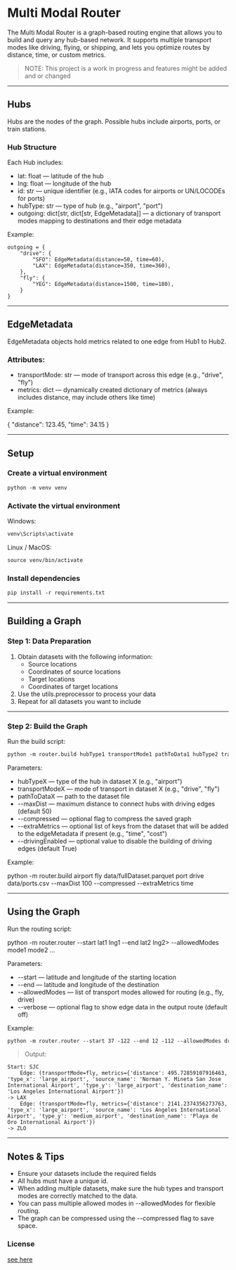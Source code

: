 # Multi Modal Router

The Multi Modal Router is a graph-based routing engine that allows you to build and query any hub-based network. It supports multiple transport modes like driving, flying, or shipping, and lets you optimize routes by distance, time, or custom metrics.

> NOTE: This project is a work in progress and features might be added and or changed

---

## Hubs

Hubs are the nodes of the graph. Possible hubs include airports, ports, or train stations.

### Hub Structure

Each Hub includes:

* lat: float — latitude of the hub
* lng: float — longitude of the hub
* id: str — unique identifier (e.g., IATA codes for airports or UN/LOCODEs for ports)
* hubType: str — type of hub (e.g., "airport", "port")
* outgoing: dict[str, dict[str, EdgeMetadata]] — a dictionary of transport modes mapping to destinations and their edge metadata

Example:
```text
outgoing = {
    "drive": {
        "SFO": EdgeMetadata(distance=50, time=60),
        "LAX": EdgeMetadata(distance=350, time=360),
    },
    "fly": {
        "YEG": EdgeMetadata(distance=1500, time=180),
    }
}
```

---

## EdgeMetadata

EdgeMetadata objects hold metrics related to one edge from Hub1 to Hub2.

### Attributes:

* transportMode: str — mode of transport across this edge (e.g., "drive", "fly")
* metrics: dict — dynamically created dictionary of metrics (always includes distance, may include others like time)

Example:

{
    "distance": 123.45,
    "time": 34.15
}

---

## Setup

### Create a virtual environment
```txt
python -m venv venv
```

### Activate the virtual environment

Windows:

```txt
venv\Scripts\activate
```

Linux / MacOS:
```txt
source venv/bin/activate
```

### Install dependencies
```txt
pip install -r requirements.txt
```
---

## Building a Graph

### Step 1: Data Preparation

1. Obtain datasets with the following information:
    - Source locations
    - Coordinates of source locations
    - Target locations
    - Coordinates of target locations
2. Use the utils.preprocessor to process your data
3. Repeat for all datasets you want to include

---

### Step 2: Build the Graph

Run the build script:

```txt
python -m router.build hubType1 transportMode1 pathToData1 hubType2 transportMode2 pathToData2 ... --maxDist float --compressed
```

Parameters:

* hubTypeX — type of the hub in dataset X (e.g., "airport")
* transportModeX — mode of transport in dataset X (e.g., "drive", "fly")
* pathToDataX — path to the dataset file
* --maxDist — maximum distance to connect hubs with driving edges (default 50)
* --compressed — optional flag to compress the saved graph
* --extraMetrics — optional list of keys from the dataset that will be added to the edgeMetadata if present (e.g., "time", "cost")
* --drivingEnabled — optional value to disable the building of driving edges (default True)

Example:

python -m router.build airport fly data/fullDataset.parquet port drive data/ports.csv --maxDist 100 --compressed --extraMetrics time

---

## Using the Graph

Run the routing script:

python -m router.router --start lat1 lng1 --end lat2 lng2> --allowedModes mode1 mode2 ...

Parameters:

* --start — latitude and longitude of the starting location
* --end — latitude and longitude of the destination
* --allowedModes — list of transport modes allowed for routing (e.g., fly, drive)
* --verbose — optional flag to show edge data in the output route (default off)

Example:

```txt
python -m router.router --start 37 -122 --end 12 -112 --allowedModes drive fly --verbose
```

> Output:

```text
Start: SJC
    Edge: (transportMode=fly, metrics={'distance': 495.72859107916463, 'type_x': 'large_airport', 'source_name': 'Norman Y. Mineta San Jose International Airport', 'type_y': 'large_airport', 'destination_name': 'Los Angeles International Airport'})
-> LAX
    Edge: (transportMode=fly, metrics={'distance': 2141.2374356273763, 'type_x': 'large_airport', 'source_name': 'Los Angeles International Airport', 'type_y': 'medium_airport', 'destination_name': 'Playa de Oro International Airport'})
-> ZLO

```

---

## Notes & Tips

* Ensure your datasets include the required fields
* All hubs must have a unique id.
* When adding multiple datasets, make sure the hub types and transport modes are correctly matched to the data.
* You can pass multiple allowed modes in --allowedModes for flexible routing.
* The graph can be compressed using the --compressed flag to save space.

### License

[see here](./LICENSE.md)


